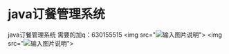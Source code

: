 # java订餐管理系统
java订餐管理系统 需要的加q：630155515
<img src="![输入图片说明](https://images.gitee.com/uploads/images/2020/1208/232956_d16fa442_1206528.png "屏幕截图.png")">
<img src="![输入图片说明](https://images.gitee.com/uploads/images/2020/1208/232959_70baa081_1206528.png "屏幕截图.png")">
<img src="">
<img src="">

